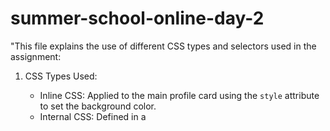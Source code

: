 # summer-school-online-day-2

"This file explains the use of different CSS types and selectors used in the assignment:

1. CSS Types Used:
   - Inline CSS: Applied to the main profile card using the `style` attribute to set the background color.
   - Internal CSS: Defined in a <style> block in the <head> to style <h1>, <h2>, and .contact p.
   - External CSS: Most styles are applied via the external file `style.css`.

2. Selectors Used:
   - Element selectors: `p`, `ul`, `a`, etc.
   - ID selector: `#profile-pic` for the image.
   - Class selector: `.bio` for the biography paragraph.
   - Group selector: `h1, h2` to apply styles to both headings.
   - Descendant selector: `.contact a` for styling links inside the contact section.
   - Attribute selector: `a[href]` to style all anchor tags with href attributes.

Bonus:
- Hover effect on contact links is implemented using `a:hover`.
- The `.profile-card` class adds shadow and border radius for visual appeal."
